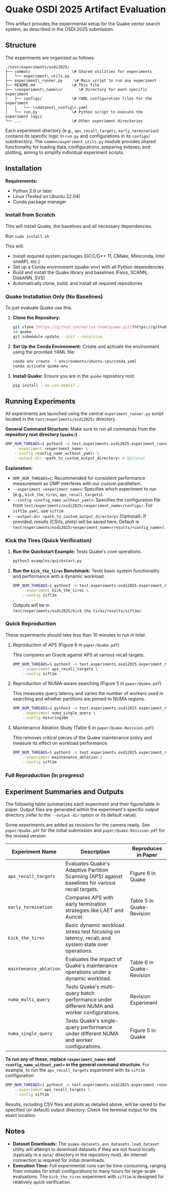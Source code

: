 
# Quake OSDI 2025 Artifact Evaluation

This artifact provides the experimental setup for the Quake vector search system, as described in the OSDI 2025 submission.

## Structure

The experiments are organized as follows:



```plaintext
./test/experiments/osdi2025/
├── common/                  \# Shared utilities for experiments
│   └── experiment\_utils.py
├── experiment\_runner.py     \# Main script to run any experiment
├── README.md                \# This file
├── \<experiment\_name\>/       \# Directory for each specific experiment
│   ├── configs/             \# YAML configuration files for the experiment
│   │   └── \<dataset\_config\>.yaml
│   └── run.py               \# Python script to execute the experiment logic
└── ...                      \# Other experiment directories
```

Each experiment directory (e.g., `aps_recall_targets`, `early_termination`) contains its specific logic in `run.py` and configurations in its `configs/` subdirectory. The `common/experiment_utils.py` module provides shared functionality for loading data, configurations, preparing indexes, and plotting, aiming to simplify individual experiment scripts.

## Installation

**Requirements:**
- Python 3.9 or later
- Linux (Tested on Ubuntu 22.04)
- Conda package manager

### Install from Scratch

This will install Quake, the baselines and all necessary dependencies.

Run `sudo install.sh` 

This will:
- Install required system packages (GCC/G++ 11, CMake, Miniconda, Intel oneAPI, etc.)
- Set up a Conda environment (quake-env) with all Python dependencies
- Build and install the Quake library and baselines (Faiss, SCANN, DiskANN, SVS)
- Automatically clone, build, and install all required repositories

### Quake Installation Only (No Baselines)

To just evaluate Quake use this.

1.  **Clone the Repository:**
    ```bash
    git clone [https://github.com/marius-team/quake.git](https://github.com/marius-team/quake.git)
    cd quake
    git submodule update --init --recursive
    ```

2.  **Set Up the Conda Environment:**
    Create and activate the environment using the provided YAML file:
    ```bash
    conda env create -f environments/ubuntu-cpu/conda.yaml
    conda activate quake-env
    ```

3.  **Install Quake:**
    Ensure you are in the `quake` repository root.
    ```bash
    pip install --no-use-pep517 .
    ```

## Running Experiments

All experiments are launched using the central `experiment_runner.py` script located in the `test/experiments/osdi2025/` directory.

**General Command Structure:**
Make sure to run all commands from the **repository root directory (`quake/`)**.

```bash
OMP_NUM_THREADS=1 python3 -m test.experiments.osdi2025.experiment_runner \
    --experiment <experiment_name> \
    --config <config_name_without_yaml> \
    --output-dir <path_to_custom_output_directory> # Optional
````

**Explanation:**

* `OMP_NUM_THREADS=1`: Recommended for consistent performance measurement as OMP interferes with our custom parallelism.
* `--experiment <experiment_name>`: Specifies which experiment to run (e.g., `kick_the_tires`, `aps_recall_targets`).
* `--config <config_name_without_yaml>`: Specifies the configuration file from `test/experiments/osdi2025/<experiment_name>/configs/`. For `sift1m.yaml`, use `sift1m`.
* `--output-dir <path_to_custom_output_directory>` (Optional): If provided, results (CSVs, plots) will be saved here. Default is `test/experiments/osdi2025/<experiment_name>/results/<config_name>/`.

### Kick the Tires (Quick Verification)

1.  **Run the Quickstart Example:**
    Tests Quake's core operations.

    ```bash
    python3 examples/quickstart.py
    ```

2.  **Run the `kick_the_tires` Benchmark:**
    Tests basic system functionality and performance with a dynamic workload.

    ```bash
    OMP_NUM_THREADS=1 python3 -m test.experiments.osdi2025.experiment_runner \
        --experiment kick_the_tires \
        --config sift1m
    ```
    Outputs will be in `test/experiments/osdi2025/kick_the_tires/results/sift1m/`.

### Quick Reproduction

These experiments should take less than 10 minutes to run in total.

1. Reproduction of APS (Figure 6 in `paper/Quake.pdf`)

   This compares an Oracle against APS at various recall targets. 

    ```bash
    OMP_NUM_THREADS=1 python3 -m test.experiments.osdi2025.experiment_runner \
        --experiment aps_recall_targets \
        --config sift1m
    ```

2. Reproduction of NUMA-aware searching (Figure 5 in `paper/Quake.pdf`)

    This measures query latency and varies the number of workers used in searching and whether partitions are pinned to NUMA regions.

    ```bash
    OMP_NUM_THREADS=1 python3 -m test.experiments.osdi2025.experiment_runner \
        --experiment numa_single_query \
        --config msturing10m
    ```

3. Maintenance Ablation Study (Table 6 in `paper/Quake-Revision.pdf`)

    This removes critical pieces of the Quake maintenance policy and measure its effect on workload performance.

    ```bash
    OMP_NUM_THREADS=1 python3 -m test.experiments.osdi2025.experiment_runner \
        --experiment maintenance_ablation \
        --config sift1m
    ```
    

### Full Reproduction (In progress)

## Experiment Summaries and Outputs

The following table summarizes each experiment and their figure/table in paper. Output files are generated within the experiment's specific output directory (refer to the `--output-dir` option or its default value).

Some experiments are added as revisions for the camera ready. See `paper/Quake.pdf` for the initial submission and `paper/Quake-Revision.pdf` for the revised version

| Experiment Name        | Description                                                                                        | Reproduces in Paper       |
|------------------------|----------------------------------------------------------------------------------------------------|---------------------------|
| `aps_recall_targets`   | Evaluates Quake's Adaptive Partition Scanning (APS) against baselines for various recall targets.  | Figure 6 in Quake         |
| `early_termination`    | Compares APS with early termination strategies like LAET and Auncel.                               | Table 5 in Quake-Revision |
| `kick_the_tires`       | Basic dynamic workload stress test focusing on latency, recall, and system state over operations.  |                           |
| `maintenance_ablation` | Evaluates the impact of Quake's maintenance operations under a dynamic workload.                   | Table 6 in Quake-Revision |
| `numa_multi_query`     | Tests Quake's multi-query batch performance under different NUMA and worker configurations.        | Revision Experiment       |
| `numa_single_query`    | Tests Quake's single-query performance under different NUMA and worker configurations.             | Figure 5 in Quake         |

**To run any of these, replace `<experiment_name>` and `<config_name_without_yaml>` in the general command structure.** For example, to run the `aps_recall_targets` experiment with its `sift1m` configuration:

```bash
OMP_NUM_THREADS=1 python3 -m test.experiments.osdi2025.experiment_runner \
    --experiment aps_recall_targets \
    --config sift1m
```

Results, including CSV files and plots as detailed above, will be saved to the specified (or default) output directory. Check the terminal output for the exact location.

## Notes

* **Dataset Downloads:** The `quake.datasets.ann_datasets.load_dataset` utility will attempt to download datasets if they are not found locally (typically in a `data/` directory in the repository root). An internet connection is required for initial downloads.
* **Execution Time:** Full experimental runs can be time-consuming, ranging from minutes for small configurations to many hours for large-scale evaluations. The `kick_the_tires` experiment with `sift1m` is designed for relatively quick verification.

<!-- end list -->
